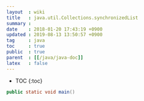 ```yaml
---
layout  : wiki 
title   : java.util.Collections.synchronizedList
summary :
date    : 2018-01-20 17:43:19 +0900
updated : 2019-08-13 13:50:57 +0900
tag     : java
toc     : true
public  : true
parent  : [[/java/java-doc]]
latex   : false
---
```

* TOC
{:toc}

```java
public static void main()

```
